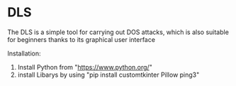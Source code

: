 # DLS
The DLS is a simple tool for carrying out DOS attacks, which is also suitable for beginners thanks to its graphical user interface

Installation:
1. Install Python from "https://www.python.org/"
2. install Libarys by using "pip install customtkinter Pillow ping3"